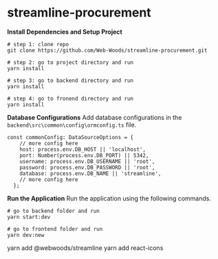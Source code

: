 
# streamline-procurement

**Install Dependencies and Setup Project**
```
# step 1: clone repo
git clone https://github.com/Web-Woods/streamline-procurement.git

# step 2: go to project directory and run
yarn install

# step 3: go to backend directory and run
yarn install

# step 4: go to fronend directory and run
yarn install
```

**Database Configurations**
Add database configurations in the `backend\src\common\config\ormconfig.ts` file.
```
const commonConfig: DataSourceOptions = {
    // more config here
    host: process.env.DB_HOST || 'localhost',
    port: Number(process.env.DB_PORT) || 5342,
    username: process.env.DB_USERNAME || 'root',
    password: process.env.DB_PASSWORD || 'root',
    database: process.env.DB_NAME || 'streamline',
    // more config here
  };
```
**Run the Application**
Run the application using the following commands.
```
# go to backend folder and run
yarn start:dev

# go to frontend folder and run
yarn dev:new
```
yarn add @webwoods/streamline
yarn add react-icons

